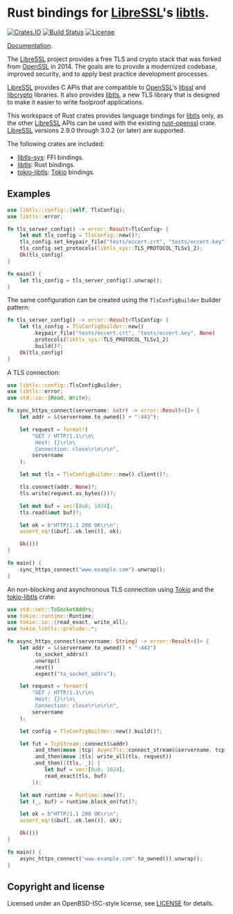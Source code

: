 # Rust bindings for [LibreSSL]'s [libtls].

[![Crates.IO](https://img.shields.io/crates/v/libtls.svg)](https://crates.io/crates/libtls)
[![Build Status](https://travis-ci.org/reyk/rust-libtls.svg?branch=master)](https://travis-ci.org/reyk/rust-libtls)
[![License](https://img.shields.io/badge/license-ISC-blue.svg)](https://raw.githubusercontent.com/reyk/rust-libtls/master/LICENSE)

[Documentation](https://reyk.github.io/rust-libtls/libtls/).

The [LibreSSL] project provides a free TLS and crypto stack that was forked
from [OpenSSL] in 2014.  The goals are to provide a modernized codebase,
improved security, and to apply best practice development processes.

[LibreSSL] provides C APIs that are compatible to [OpenSSL]'s [libssl] and
[libcrypto] libraries.  It also provides [libtls], a new TLS library that
is designed to make it easier to write foolproof applications.

This workspace of Rust crates provides language bindings for [libtls]
only, as the other [LibreSSL] APIs can be used with the existing
[rust-openssl] crate.  [LibreSSL] versions 2.9.0 through 3.0.2 (or
later) are supported.

The following crates are included:
- [libtls-sys]: FFI bindings.
- [libtls]: Rust bindings.
- [tokio-libtls]: [Tokio] bindings.

## Examples

```rust
use libtls::config::{self, TlsConfig};
use libtls::error;

fn tls_server_config() -> error::Result<TlsConfig> {
    let mut tls_config = TlsConfig::new()?;
    tls_config.set_keypair_file("tests/eccert.crt", "tests/eccert.key")?;
    tls_config.set_protocols(libtls_sys::TLS_PROTOCOL_TLSv1_2);
    Ok(tls_config)
}

fn main() {
    let tls_config = tls_server_config().unwrap();
}
```

The same configuration can be created using the `TlsConfigBuilder`
builder pattern:

```rust
fn tls_server_config() -> error::Result<TlsConfig> {
    let tls_config = TlsConfigBuilder::new()
        .keypair_file("tests/eccert.crt", "tests/eccert.key", None)
        .protocols(libtls_sys::TLS_PROTOCOL_TLSv1_2)
        .build()?;
    Ok(tls_config)
}
```

A TLS connection:

```rust
use libtls::config::TlsConfigBuilder;
use libtls::error;
use std::io::{Read, Write};

fn sync_https_connect(servername: &str) -> error::Result<()> {
    let addr = &(servername.to_owned() + ":443");

    let request = format!(
        "GET / HTTP/1.1\r\n\
         Host: {}\r\n\
         Connection: close\r\n\r\n",
        servername
    );

    let mut tls = TlsConfigBuilder::new().client()?;

    tls.connect(addr, None)?;
    tls.write(request.as_bytes())?;

    let mut buf = vec![0u8; 1024];
    tls.read(&mut buf)?;

    let ok = b"HTTP/1.1 200 OK\r\n";
    assert_eq!(&buf[..ok.len()], ok);

    Ok(())
}

fn main() {
    sync_https_connect("www.example.com").unwrap();
}
```

An non-blocking and asynchronous TLS connection using [Tokio] and the
[tokio-libtls] crate:

```rust
use std::net::ToSocketAddrs;
use tokio::runtime::Runtime;
use tokio::io::{read_exact, write_all};
use tokio_libtls::prelude::*;

fn async_https_connect(servername: String) -> error::Result<()> {
    let addr = &(servername.to_owned() + ":443")
        .to_socket_addrs()
        .unwrap()
        .next()
        .expect("to_socket_addrs");

    let request = format!(
        "GET / HTTP/1.1\r\n\
         Host: {}\r\n\
         Connection: close\r\n\r\n",
        servername
    );

    let config = TlsConfigBuilder::new().build()?;

    let fut = TcpStream::connect(&addr)
        .and_then(move |tcp| AsyncTls::connect_stream(&servername, tcp, &config))
        .and_then(move |tls| write_all(tls, request))
        .and_then(|(tls, _)| {
            let buf = vec![0u8; 1024];
            read_exact(tls, buf)
        });

    let mut runtime = Runtime::new()?;
    let (_, buf) = runtime.block_on(fut)?;

    let ok = b"HTTP/1.1 200 OK\r\n";
    assert_eq!(&buf[..ok.len()], ok);

    Ok(())
}

fn main() {
    async_https_connect("www.example.com".to_owned()).unwrap();
}
```

## Copyright and license

Licensed under an OpenBSD-ISC-style license, see [LICENSE] for details.

[LICENSE]: LICENSE
[LibreSSL]: https://www.libressl.org
[OpenSSL]: https://wiki.openssl.org/index.php/Code_Quality
[Tokio]: https://tokio.rs/
[libcrypto]: https://man.openbsd.org/crypto.3
[libssl]: https://man.openbsd.org/ssl.3
[libtls-sys]: https://crates.io/crates/libtls
[libtls]: https://crates.io/crates/libtls
[libtls]: https://man.openbsd.org/tls_init.3
[rust-openssl]: https://docs.rs/openssl/
[tokio-libtls]: https://crates.io/crates/tokio-libtls
